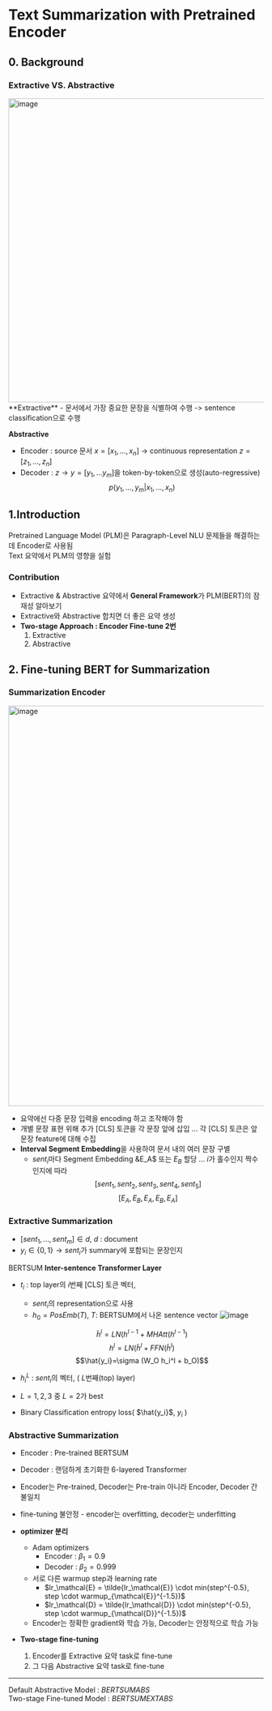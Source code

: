 # Text Summarization with Pretrained Encoder
## 0. Background
### Extractive VS. Abstractive
<img width="600" alt="image" src="https://user-images.githubusercontent.com/32005272/212538267-7d2d0faf-a4b1-49d3-b197-bc8e84c6346a.png">
**Extractive**
- 문서에서 가장 중요한 문장을 식별하여 수행 -> sentence classification으로 수행

**Abstractive**
- Encoder : source 문서 $x=[x_1,...,x_n]$ -> continuous representation $z=[z_1,...,z_n]$
- Decoder : $z \rightarrow y=[y_1,...y_m]$을 token-by-token으로 생성(auto-regressive)
$$p(y_1,...,y_m|x_1,...,x_n)$$

## 1.Introduction
Pretrained Language Model (PLM)은 Paragraph-Level NLU 문제들을 해결하는데 Encoder로 사용됨  
Text 요약에서 PLM의 영향을 실험
### Contribution
- Extractive & Abstractive 요약에서 **General Framework**가 PLM(BERT)의 잠재성 알아보기
- Extractive와 Abstractive 합치면 더 좋은 요약 생성
- **Two-stage Approach : Encoder Fine-tune 2번**
  1. Extractive
  2. Abstractive

## 2. Fine-tuning BERT for Summarization
### Summarization Encoder
<img width="790" alt="image" src="https://user-images.githubusercontent.com/32005272/212538721-2d74e44f-ea3b-407c-a727-731c42271938.png">

- 요약에선 다중 문장 입력을 encoding 하고 조작해야 함
- 개별 문장 표현 위해 추가 [CLS] 토큰을 각 문장 앞에 삽입 ... 각 [CLS] 토큰은 앞 문장 feature에 대해 수집
- **Interval Segment Embedding**을 사용하여 문서 내의 여러 문장 구별
  - $sent_i$마다 Segment Embedding &E_A$ 또는 $E_B$ 할당 ... $i$가 홀수인지 짝수인지에 따라
  $$[sent_1, sent_2, sent_3, sent_4, sent_5]$$
  $$[E_A, E_B, E_A, E_B, E_A]$$
  
### Extractive Summarization
- $[sent_1,...,sent_m] \in d$, $d$ : document
- $y_i \in \{0,1\} \rightarrow sent_i$가 summary에 포함되는 문장인지

BERTSUM
**Inter-sentence Transformer Layer**
- $t_i$ : top layer의 $i$번째 [CLS] 토큰 벡터,
  - $sent_i$의 representation으로 사용
  - $h_0 = PosEmb(T)$, $T$: BERTSUM에서 나온 sentence vector
![image](https://user-images.githubusercontent.com/32005272/212539442-851f162a-fb96-4ba7-9b3e-13d854718c17.png)


  $$\tilde{h}^l = LN(h^{l-1} + MHAtt(h^{l-1})$$
  $$h^l = LN(\tilde{h}^l + FFN(\tilde{h}^l)$$
  $$\hat{y_i}=\sigma (W_O h_i^l + b_O)$$

- $h_i^L$ : $sent_i$의 벡터, ( $L$번째(top) layer)
- $L=1,2,3$ 중 $L=2$가 best
- Binary Classification entropy loss( $\hat{y_i}$, $y_i$ )

### Abstractive Summarization
- Encoder : Pre-trained BERTSUM
- Decoder : 랜덤하게 초기화한 6-layered Transformer

- Encoder는 Pre-trained, Decoder는 Pre-train 아니라 Encoder, Decoder 간 불일치
- fine-tuning 불안정 - encoder는 overfitting, decoder는 underfitting
- **optimizer 분리**
  - Adam optimizers 
    - Encoder : ${\beta}_1 = 0.9$
    - Decoder : ${\beta}_2 = 0.999$  
  - 서로 다른 warmup step과 learning rate
    - $lr_\mathcal{E} = \tilde{lr_\mathcal{E}} \cdot min(step^{-0.5}, step \cdot warmup_{\mathcal{E}}^{-1.5})$
    - $lr_\mathcal{D} = \tilde{lr_\mathcal{D}} \cdot min(step^{-0.5}, step \cdot warmup_{\mathcal{D}}^{-1.5})$
  - Encoder는 정확한 gradient와 학습 가능, Decoder는 안정적으로 학습 가능
- **Two-stage fine-tuning**
  1. Encoder를 Extractive 요약 task로 fine-tune
  2. 그 다음 Abstractive 요약 task로 fine-tune

----
Default Abstractive Model : $BERTSUMABS$  
Two-stage Fine-tuned Model : $BERTSUMEXTABS$
